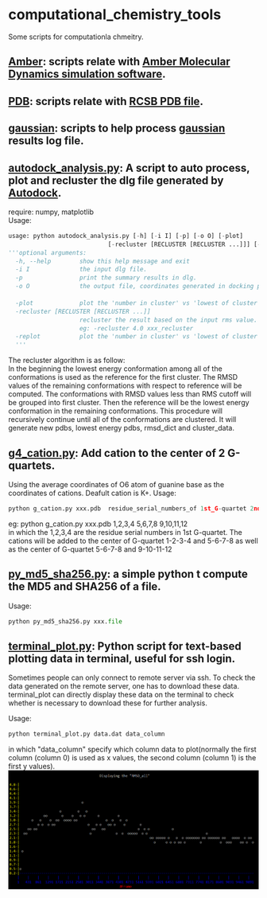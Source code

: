 # computational_chemistry_tools
Some scripts for computationla chmeitry.
## [Amber](https://github.com/baifan-wang/computational_chemistry_tools/tree/master/Amber): scripts relate with [Amber Molecular Dynamics simulation software](http://ambermd.org/).

## [PDB](https://github.com/baifan-wang/computational_chemistry_tools/tree/master/PDB): scripts relate with [RCSB PDB file](http://www.rcsb.org/pdb/home/home.do).

## [gaussian](https://github.com/baifan-wang/computational_chemistry_tools/tree/master/gaussian): scripts to help process [gaussian](http://gaussian.com/) results log file.

## [autodock_analysis.py](https://github.com/baifan-wang/computational_chemistry_tools/blob/master/autodock_analysis.py): A script to auto process, plot and recluster the dlg file generated by [Autodock](http://autodock.scripps.edu/).    
require: numpy, matplotlib    
Usage:    
```python
usage: python autodock_analysis.py [-h] [-i I] [-p] [-o O] [-plot]
                            [-recluster [RECLUSTER [RECLUSTER ...]]] [-replot]
'''optional arguments:
  -h, --help        show this help message and exit
  -i I              the input dlg file.
  -p                print the summary results in dlg.
  -o O              the output file, coordinates generated in docking process will also be written.
                        
  -plot             plot the 'number in cluster' vs 'lowest of cluster'.
  -recluster [RECLUSTER [RECLUSTER ...]]
                    recluster the result based on the input rms value. User should provide rmsd cutoff and a new filename.
                    eg: -recluster 4.0 xxx_recluster
  -replot           plot the 'number in cluster' vs 'lowest of cluster' after recluster.
  '''
```
The recluster algorithm is as follow:    
In the beginning the lowest energy conformation among all of the conformations is used as the reference for the first cluster. The RMSD values of the remaining conformations with respect to reference will be computed. The conformations with RMSD values less than RMS cutoff will be grouped into first cluster. Then the reference will be the lowest energy conformation in the remaining conformations. This procedure will recursively continue until all of the conformations are clustered. It will generate new pdbs, lowest energy pdbs, rmsd_dict and cluster_data.    

## [g4_cation.py](https://github.com/baifan-wang/computational_chemistry_tools/blob/master/g4_cation.py): Add cation to the center of 2 G-quartets. 
Using the average coordinates of O6 atom of guanine base as the coordinates of cations. Deafult cation is K+.
Usage: 
```python
python g_cation.py xxx.pdb  residue_serial_numbers_of 1st_G-quartet 2nd_G-quaret
```
eg: python g_cation.py xxx.pdb 1,2,3,4  5,6,7,8  9,10,11,12    
in which the 1,2,3,4 are the residue serial numbers in 1st G-quartet. The cations will be added to the center of G-quartet 1-2-3-4 and 5-6-7-8 as well as the center of G-quartet 5-6-7-8 and 9-10-11-12

## [py_md5_sha256.py](https://github.com/baifan-wang/computational_chemistry_tools/blob/master/py_md5_sha256.py): a simple python t compute the MD5 and SHA256 of a file.
Usage:
```python 
python py_md5_sha256.py xxx.file
```

## [terminal_plot.py](https://github.com/baifan-wang/computational_chemistry_tools/blob/master/terminal_plot.py): Python script for text-based plotting data in terminal, useful for ssh login. 

Sometimes people can only connect to remote server via ssh. To check the data generated on the remote server, one has to download these data. terminal_plot can directly display these data on the terminal to check whether is necessary to download these for further analysis.

Usage:     
```python    
python terminal_plot.py data.dat data_column 
```   
in which "data_column" specify which column data to plot(normally the first column (column 0) is used as x values, the second column (column 1) is the first y values).
![image](https://raw.githubusercontent.com/baifan-wang/computational_chemistry_tools/master/image/terminal_plot.png)
